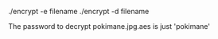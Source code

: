 ./encrypt -e filename 
./encrypt -d filename

The password to decrypt pokimane.jpg.aes is just 'pokimane'